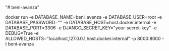 "# beni-avanza" 

docker run -e DATABASE_NAME=beni_avanza -e DATABASE_USER=root -e DATABASE_PASSWORD="" -e DATABASE_HOST=host.docker.internal -e DATABASE_PORT=3306 -e DJANGO_SECRET_KEY="your-secret-key" -e DEBUG=True -e ALLOWED_HOSTS="localhost,127.0.0.1,host.docker.internal" -p 8000:8000 -t beni-avanza